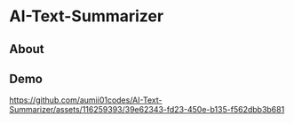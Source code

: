 # AI-Text-Summarizer

## About


## Demo

https://github.com/aumii01codes/AI-Text-Summarizer/assets/116259393/39e62343-fd23-450e-b135-f562dbb3b681
